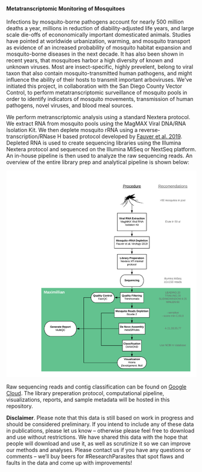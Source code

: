 #### Metatranscriptomic Monitoring of Mosquitoes
Infections by mosquito-borne pathogens account for nearly 500 million deaths a year, millions in reduction of diability-adjusted life years, and large scale die-offs of econonomically important domesticated animals. Studies have pointed at worldwide urbanization, warming, and mosquito transport as evidence of an increased probability of mosquito habitat expansion and mosquito-borne diseases in the next decade. It has also been shown in recent years, that mosquitoes harbor a high diversity of known and unknown viruses. Most are insect-specific, highly prevelent, belong to viral taxon that also contain mosquito-transmitted human pathogens, and might influence the ability of their hosts to transmit important arboviruses. We've initiated this project, in collaboration with the San Diego County Vector Control, to perform metatranscriptomic surveillance of mosquito pools in order to identify indicators of mosquito movements, transmission of human pathogens, novel viruses, and blood meal sources.

We perform metranscriptomic analysis using a standard Nextera protocol. We extract RNA from mosquito pools using the MagMAX Viral DNA/RNA Isolation Kit. We then deplete mosquito rRNA using a reverse-transcription/RNase H based protocol developed by [Fauver et al. 2019](https://doi.org/10.1016/j.virol.2018.12.020). Depleted RNA is used to create sequencing libraries using the Illumina Nextera protocol and sequenced on the Illumina MiSeq or NextSeq platform. An in-house pipeline is then used to analyze the raw sequencing reads. An overview of the entire library prep and analytical pipeline is shown below:

![Mosquito Monitoring Pipeline](/images/pipeline.png) 

Raw sequencing reads and contig classification can be found on [Google Cloud](https://console.cloud.google.com/storage/browser/andersen-lab_project_mosquito-metagenomics). The library preperation protocol, computational pipeline, visualizations, reports, and sample metadata will be hosted in this repository. 

**Disclaimer**. Please note that this data is still based on work in progress and should be considered preliminary. If you intend to include any of these data in publications, please let us know – otherwise please feel free to download and use without restrictions. We have shared this data with the hope that people will download and use it, as well as scrutinize it so we can improve our methods and analyses. Please contact us if you have any questions or comments – we’ll buy beers for #ResearchParasites that spot flaws and faults in the data and come up with improvements!
